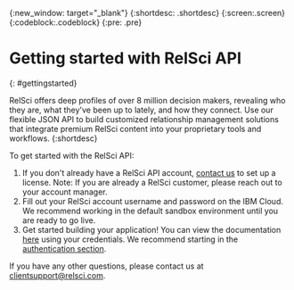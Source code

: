 {:new_window: target="_blank"}
{:shortdesc: .shortdesc}
{:screen:.screen}
{:codeblock:.codeblock}
{:pre: .pre}

<!-- This template is for getting started with a Bluemix service. It is a task template intended to document productive use of the service. It is not intended for discovery and conceptual information.  -->

<!-- The name of this file should remain index.md.
Please delete out content examples and coding that you are not using for your service. -->

# Getting started with RelSci API
{: #gettingstarted}
<!-- Provide an appropriate ID above -->

<!-- Short description: REQUIRED
The short description section should include one to two sentences describing why a developer would want to use your service in an app. This should be conversational style. For search engine optimization, include the service long name and "Bluemix". Keep the {: shortdesc} after the first paragraph so that the framework renders it properly.

Examples: -->

RelSci offers deep profiles of over 8 million decision makers, revealing who they are, what they've been up to lately, and how they connect. Use our flexible JSON API to build customized relationship management solutions that integrate premium RelSci content into your proprietary tools and workflows.
{:shortdesc}

<!-- If overview content is required, do not include it here. Put it in a separate "## About" section below the task section. -->

<!-- Task section: REQUIRED
The task section includes steps to integrate the service into the app.  
- With task-based, technical information, reduce the conversational style in favor of succinct and direct instructions.
- DO include the basic, most-common-use scenario steps to use the service or integrate it into the app. 
- DO NOT include steps to add the service from the Bluemix catalog; we assume that the user already took steps in the UI to add the service. 
- DO include code snippets in all languages that can be copied, as well as VCAP service info.  
- For additional tasks like configuring, managing, etc., add a task section (## Gerund_task_title) below the task section or "About" section if used. Use a task title such as "Configuring x", "Administering y", "Managing z". -->


<!-- Include a sentence to briefly introduce the steps. Examples: -->

To get started with the RelSci API:

<!-- Use ordered list markup for the step section. For code examples: 
- use three backticks ahead of and after the example (```)
- For copyable code snippet, multi-line, include {: codeblock} following the last set of backticks. A copy button will display in framework in output.
- For copyable command, single line, include {: pre} following the last set of backticks. When displayed, it will show "$" at the beginning of the command example and a copy button, but the copy button will include just the command example.
- For non-copyable output snippet, include {: screen} following the last set of backticks.
 -->

1. If you don't already have a RelSci API account, [contact us](https://relationshipscience.com/relsci-api/signup) to set up a license. Note: If you are already a RelSci customer, please reach out to your account manager.
2. Fill out your RelSci account username and password on the IBM Cloud. We recommend working in the default sandbox environment until you are ready to go live.
3. Get started building your application! You can view the documentation [here](https://www.relsci.com/Developer) using your credentials. We recommend starting in the [authentication section](https://www.relsci.com/Developer/Authentication).


If you have any other questions, please contact us at [clientsupport@relsci.com](mailto:clientsupport@relsci.com).


<!-- Related links section: still REQUIRED but moved to toc file (in your same folder).  Edit there.
-->